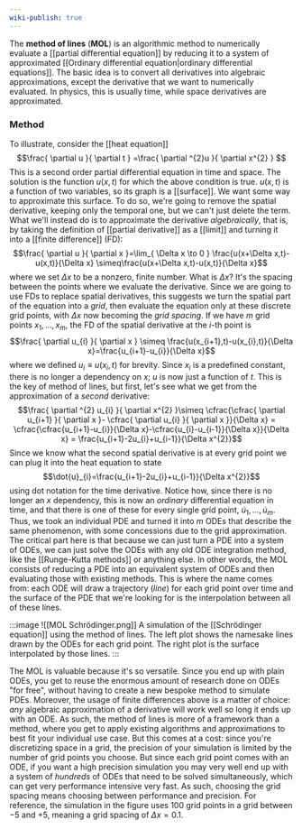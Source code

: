 ```yaml
---
wiki-publish: true
---
```

The **method of lines** (**MOL**) is an algorithmic method to numerically evaluate a [[partial differential equation]] by reducing it to a system of approximated [[Ordinary differential equation|ordinary differential equations]]. The basic idea is to convert all derivatives into algebraic approximations, except the derivative that we want to numerically evaluated. In physics, this is usually time, while space derivatives are approximated.
### Method
To illustrate, consider the [[heat equation]]
$$\frac{ \partial u }{ \partial t } =\frac{ \partial ^{2}u }{ \partial x^{2} } $$
This is a second order partial differential equation in time and space. The solution is the function $u(x,t)$ for which the above condition is true. $u(x,t)$ is a function of two variables, so its graph is a [[surface]]. We want some way to approximate this surface. To do so, we're going to remove the spatial derivative, keeping only the temporal one, but we can't just delete the term. What we'll instead do is to approximate the derivative *algebraically*, that is, by taking the definition of [[partial derivative]] as a [[limit]] and turning it into a [[finite difference]] (FD):
$$\frac{ \partial u }{ \partial x }=\lim_{ \Delta x \to 0 } \frac{u(x+\Delta x,t)-u(x,t)}{\Delta x} \simeq\frac{u(x+\Delta x,t)-u(x,t)}{\Delta x}$$
where we set $\Delta x$ to be a nonzero, finite number. What is $\Delta x$? It's the spacing between the points where we evaluate the derivative. Since we are going to use FDs to replace spatial derivatives, this suggests we turn the spatial part of the equation into a *grid*, then evaluate the equation only at these discrete grid points, with $\Delta x$ now becoming the *grid spacing*. If we have $m$ grid points $x_{1},\ldots,x_{m}$, the FD of the spatial derivative at the $i$-th point is
$$\frac{ \partial u_{i} }{ \partial x } \simeq \frac{u(x_{i+1},t)-u(x_{i},t)}{\Delta x}=\frac{u_{i+1}-u_{i}}{\Delta x}$$
where we defined $u_{i}\equiv u(x_{i},t)$ for brevity. Since $x_{i}$ is a predefined constant, there is no longer a dependency on $x$; $u$ is now just a function of $t$. This is the key of method of lines, but first, let's see what we get from the approximation of a *second* derivative:
$$\frac{ \partial ^{2} u_{i} }{ \partial x^{2} }\simeq \cfrac{\cfrac{ \partial u_{i+1} }{ \partial x }- \cfrac{ \partial u_{i} }{ \partial x }}{\Delta x} = \cfrac{\cfrac{u_{i+1}-u_{i}}{\Delta x}-\cfrac{u_{i}-u_{i-1}}{\Delta x}}{\Delta x} = \frac{u_{i+1}-2u_{i}+u_{i-1}}{\Delta x^{2}}$$
Since we know what the second spatial derivative is at every grid point we can plug it into the heat equation to state
$$\dot{u}_{i}=\frac{u_{i+1}-2u_{i}+u_{i-1}}{\Delta x^{2}}$$
using dot notation for the time derivative. Notice how, since there is no longer an $x$ dependency, this is now an *ordinary* differential equation in time, and that there is one of these for every single grid point, $\dot{u}_{1},\ldots,\dot{u}_{m}$. Thus, we took an individual PDE and turned it into $m$ ODEs that describe the same phenomenon, with some concessions due to the grid approximation. The critical part here is that because we can just turn a PDE into a system of ODEs, we can just solve the ODEs with any old ODE integration method, like the [[Runge-Kutta methods]] or anything else. In other words, the MOL consists of reducing a PDE into an equivalent system of ODEs and then evaluating those with existing methods. This is where the name comes from: each ODE will draw a trajectory (*line*) for each grid point over time and the surface of the PDE that we're looking for is the interpolation between all of these lines.

:::image
![[MOL Schrödinger.png]]
A simulation of the [[Schrödinger equation]] using the method of lines. The left plot shows the namesake lines drawn by the ODEs for each grid point. The right plot is the surface interpolated by those lines.
:::

The MOL is valuable because it's so versatile. Since you end up with plain ODEs, you get to reuse the enormous amount of research done on ODEs "for free", without having to create a new bespoke method to simulate PDEs. Moreover, the usage of finite differences above is a matter of choice: *any* algebraic approximation of a derivative will work well so long it ends up with an ODE. As such, the method of lines is more of a framework than a method, where you get to apply existing algorithms and approximations to best fit your individual use case. But this comes at a cost: since you're discretizing space in a grid, the precision of your simulation is limited by the number of grid points you choose. But since each grid point comes with an ODE, if you want a high precision simulation you may very well end up with a system of *hundreds* of ODEs that need to be solved simultaneously, which can get very performance intensive very fast. As such, choosing the grid spacing means choosing between performance and precision. For reference, the simulation in the figure uses 100 grid points in a grid between $-5$ and $+5$, meaning a grid spacing of $\Delta x=0.1$.
